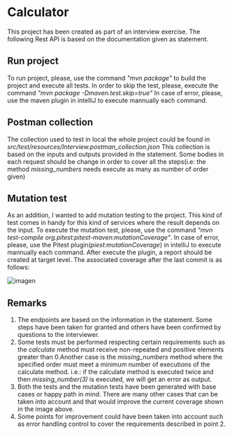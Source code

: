 # Calculator
This project has been created as part of an interview exercise. The following Rest API is based on the documentation given as statement.


## Run project
To run project, please, use the command _"mvn package"_ to build the project and execute all tests. In order to skip the test, please, execute the command _"mvn package -Dmaven.test.skip=true"_
In case of error, please, use the maven plugin in intelliJ to execute mannually each command.

## Postman collection
The collection used to test in local the whole project could be found in _src/test/resources/Interview.postman_collection.json_
This collection is based on the inputs and outputs provided in the statement. Some bodies in each request should be change in order to cover all the steps(i.e: the method _missing_numbers_ needs execute as many as  number of order given)

## Mutation test
As an addition, I wanted to add mutation testing to the project. This kind of test comes in handy for this kind of services where the result depends on the input.
To execute the mutation test, please, use the command _"mvn test-compile org.pitest:pitest-maven:mutationCoverage"_.
In case of error, please, use the Pitest plugin(_piest:mutationCoverage_) in intelliJ to execute mannually each command.
After execute the plugin, a report should be created at target level.
The associated coverage after the last commit is as follows:

![imagen](https://github.com/AdrinocDev/interview/assets/57809713/1956722e-66f2-4622-a8a3-ec8a53f997a9)

## Remarks
1. The endpoints are based on the information in the statement. Some steps have been taken for granted and others have been confirmed by questions to the interviewer.
2. Some tests must be performed respecting certain requirements such as the _calculate_ method must receive non-repeated and positive elements greater than 0.Another case is the _missing_numbers_ method where the specified order must meet a minimum number of executions of the calculate method. i.e.: if the calculate method is executed twice and then _missing_number(3)_ is executed, we will get an error as output.
3. Both the tests and the mutation tests have been generated with base cases or happy path in mind. There are many other cases that can be taken into account and that would improve the current coverage shown in the image above.
4. Some points for improvement could have been taken into account such as error handling control to cover the requirements described in point 2.
